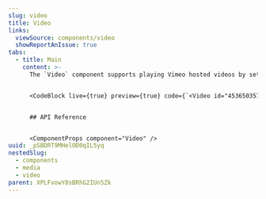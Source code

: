 ```yaml
---
slug: video
title: Video
links:
  viewSource: components/video
  showReportAnIssue: true
tabs:
  - title: Main
    content: >-
      The `Video` component supports playing Vimeo hosted videos by setting the `id`.


      <CodeBlock live={true} preview={true} code={`<Video id="453650357" />`} language={"tsx"} />


      ## API Reference


      <ComponentProps component="Video" />
uuid: _pSBDRT9MHelOD0qIL5yq
nestedSlug:
  - components
  - media
  - video
parent: XPLFvowY8sBRhG2IUn5Zk
---
```


